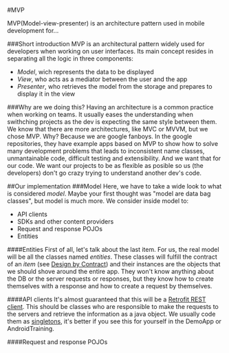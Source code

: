 #MVP

MVP(Model-view-presenter) is an architecture pattern used in mobile development for...

###Short introduction
MVP is an architectural pattern widely used for developers when working on user interfaces. Its main concept resides in separating all the logic in three components:
- _Model_, wich represents the data to be displayed
- _View_, who acts as a mediator between the user and the app
- _Presenter_, who retrieves the model from the storage and prepares to display it in the view

###Why are we doing this?
Having an architecture is a common practice when working on teams. It usually eases the understanding when swithching projects as the dev is expecting the same style between them. We know that there are more architectures, like MVC or MVVM, but we chose MVP. Why? Because we are google fanboys. In the google repositories, they have example apps based on MVP to show how to solve many development problems that leads to inconsistent name classes, unmantainable code, difficult testing and extensibility. And we want that for our code. We want our projects to be as flexible as posible so us (the developers) don't go crazy trying to understand another dev's code.



##Our implementation
###Model
Here, we have to take a wide look to what is considered _model_. Maybe your first thought was "model are data bag classes", but model is much more. We consider inside model to:
- API clients
- SDKs and other content providers
- Request and response POJOs
- Entities

####Entities
First of all, let's talk about the last item. For us, the real model will be all the classes named *entities*. These classes will fulfill the contract of an _item_ (see [Design by Contract](http://www.google.com)) and their instances are the objects that we should shove around the entire app. They won't know anything about the DB or the server requests or responses, but they know how to create themselves with a response and how to create a request by themselves.

####API clients
It's almost guaranteed that this will be a [Retrofit REST client](http://square.github.io/retrofit/). This should be classes who are responsible to make the requests to the servers and retrieve the information as a java object. We usually code them as [singletons](https://en.wikipedia.org/wiki/Singleton_pattern), it's better if you see this for yourself in the DemoApp or AndroidTraining.

####Request and response POJOs
